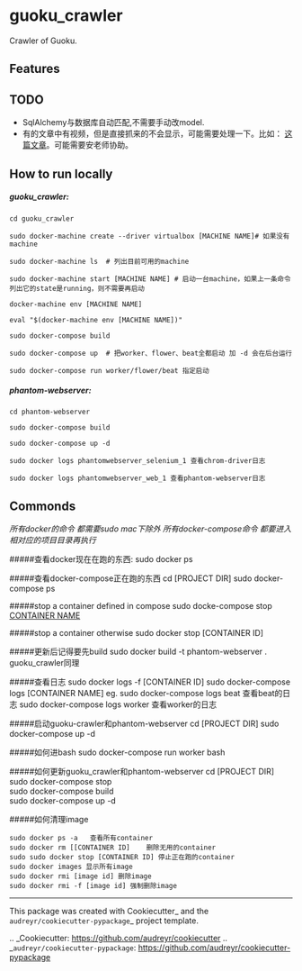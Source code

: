 # guoku_crawler

Crawler of Guoku.


Features
--------

TODO
--------

* SqlAlchemy与数据库自动匹配,不需要手动改model.
* 有的文章中有视频，但是直接抓来的不会显示，可能需要处理一下。比如：
  [这篇文章](http://www.guoku.com/articles/4553/)。可能需要安老师协助。


How to run locally
--------

##### guoku_crawler:

    cd guoku_crawler 
    
    sudo docker-machine create --driver virtualbox [MACHINE NAME]# 如果没有machine

    sudo docker-machine ls  # 列出目前可用的machine
    
    sudo docker-machine start [MACHINE NAME] # 启动一台machine，如果上一条命令列出它的state是running，则不需要再启动
    
    docker-machine env [MACHINE NAME]
    
    eval "$(docker-machine env [MACHINE NAME])"
    
    sudo docker-compose build
    
    sudo docker-compose up  # 把worker、flower、beat全都启动 加 -d 会在后台运行
    
    sudo docker-compose run worker/flower/beat 指定启动

##### phantom-webserver:
    cd phantom-webserver
    
    sudo docker-compose build
    
    sudo docker-compose up -d
    
    sudo docker logs phantomwebserver_selenium_1 查看chrom-driver日志
    
    sudo docker logs phantomwebserver_web_1 查看phantom-webserver日志

Commonds
--------


*所有docker的命令 都需要sudo mac下除外*
*所有docker-compose命令 都要进入相对应的项目目录再执行*

#####查看docker现在在跑的东西:
    sudo docker ps
    
#####查看docker-compose正在跑的东西
    cd [PROJECT DIR]
    sudo docker-compose ps
    
#####stop a container defined in compose
    sudo docke-compose stop [CONTAINER NAME](上一条命令的结果中第一列)
    
#####stop a container otherwise
    sudo docker stop [CONTAINER ID]

#####更新后记得要先build
    sudo docker build -t phantom-webserver .
    guoku_crawler同理

#####查看日志
    sudo docker logs -f [CONTAINER ID]
    sudo docker-compose logs [CONTAINER NAME]
    eg. sudo docker-compose logs beat 查看beat的日志
        sudo docker-compose logs worker 查看worker的日志
    
#####启动guoku-crawler和phantom-webserver
    cd [PROJECT DIR]
    sudo docker-compose up -d
    
#####如何进bash
    sudo docker-compose run worker bash
    
#####如何更新guoku_crawler和phantom-webserver
    cd [PROJECT DIR]    
    sudo docker-compose stop   
    sudo docker-compose build   
    sudo docker-compose up -d

#####如何清理image

    sudo docker ps -a   查看所有container
    sudo docker rm [[CONTAINER ID]    删除无用的container
    sudo sudo docker stop [CONTAINER ID] 停止正在跑的container
    sudo docker images 显示所有image
    sudo docker rmi [image id] 删除image
    sudo docker rmi -f [image id] 强制删除image

    
    


    
---    
This package was created with Cookiecutter_ and the `audreyr/cookiecutter-pypackage`_ project template.

.. _Cookiecutter: https://github.com/audreyr/cookiecutter
.. _`audreyr/cookiecutter-pypackage`: https://github.com/audreyr/cookiecutter-pypackage
